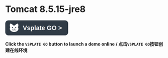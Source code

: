 # Tomcat 8.5.15-jre8

<a href="https://www.vsplate.com/?docker-compose=https://github.com/vsplate/dcenvs/tomcat/8.5.15-jre8"><img alt="VSPLATE GO" src="https://raw.githubusercontent.com/vsplate/images/master/vsgo_btn.png" width="200px"></a>

**Click the `VSPLATE GO` button to launch a demo online / 点击`VSPLATE GO`按钮创建在线环境**